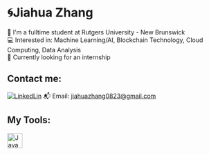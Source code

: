 # 🌀Jiahua Zhang
🏫 I'm a fulltime student at Rutgers University - New Brunswick<br>
💻 Interested in: Machine Learning/AI, Blockchain Technology, Cloud Computing, Data Analysis<br>
💼 Currently looking for an internship

## Contact me:
[![LinkedLin](https://img.shields.io/badge/-LinkedLin-blue?logo=LinkedIn)](https://www.linkedin.com/in/jiahua-zhang-930a51296/) 
 📬 Email: jiahuazhang0823@gmail.com

## My Tools:
<img align="left" alt= "Java" width= "35px" style="padding-right:10px;" src= "https://cdn.jsdelivr.net/gh/devicons/devicon@latest/icons/java/java-original.svg"/>
          
